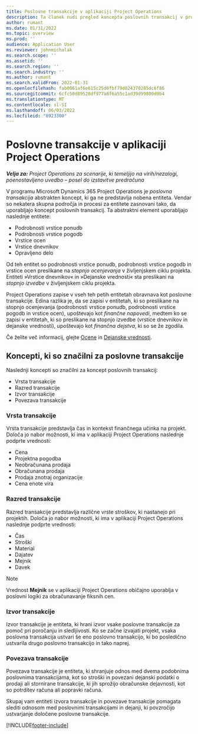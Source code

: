 ```yaml
---
title: Poslovne transakcije v aplikaciji Project Operations
description: Ta članek nudi pregled koncepta poslovnih transakcij v programu Microsoft Dynamics 365 Project Operations.
author: rumant
ms.date: 01/31/2022
ms.topic: overview
ms.prod: ''
audience: Application User
ms.reviewer: johnmichalak
ms.search.scope: ''
ms.assetid: ''
ms.search.region: ''
ms.search.industry: ''
ms.author: rumant
ms.search.validFrom: 2022-01-31
ms.openlocfilehash: fab0061af6e615c25d0fbf79d024370285dc6f86
ms.sourcegitcommit: 6cfc50d89528df977a8f6a55c1ad39d99800d9b4
ms.translationtype: MT
ms.contentlocale: sl-SI
ms.lasthandoff: 06/03/2022
ms.locfileid: "8923300"
---
```

# <a name="business-transactions-in-project-operations"></a>Poslovne transakcije v aplikaciji Project Operations

_**Velja za:** Project Operations za scenarije, ki temeljijo na virih/nezalogi, poenostavljeno uvedbo – posel do izstavitve predračuna_

V programu Microsoft Dynamics 365 Project Operations je *poslovna transakcija* abstrakten koncept, ki ga ne predstavlja nobena entiteta. Vendar so nekatera skupna področja in procesi za entitete zasnovani tako, da uporabljajo koncept poslovnih transakcij. Ta abstraktni element uporabljajo naslednje entitete:

- Podrobnosti vrstice ponudb
- Podrobnosti vrstice pogodb
- Vrstice ocen
- Vrstice dnevnikov
- Opravljeno delo

Od teh entitet so podrobnosti vrstice ponudb, podrobnosti vrstice pogodb in vrstice ocen preslikane na *stopnjo ocenjevanja* v življenjskem ciklu projekta. Entiteti »Vrstice dnevnikov« in »Dejanske vrednosti« sta preslikani na *stopnjo izvedbe* v življenjskem ciklu projekta.

Project Operations zapise v vseh teh petih entitetah obravnava kot poslovne transakcije. Edina razlika je, da se zapisi v entitetah, ki so preslikane na stopnjo ocenjevanja (podrobnosti vrstice ponudb, podrobnosti vrstice pogodb in vrstice ocen), upoštevajo kot *finančne napovedi*, medtem ko se zapisi v entitetah, ki so preslikane na stopnjo izvedbe (vrstice dnevnikov in dejanske vrednosti), upoštevajo kot *finančna dejstva*, ki so se že zgodila.

Če želite več informacij, glejte [Ocene](../project-management/estimating-projects-overview.md) in [Dejanske vrednosti](actuals-overview.md).

## <a name="concepts-that-are-unique-to-business-transactions"></a>Koncepti, ki so značilni za poslovne transakcije

Naslednji koncepti so značilni za koncept poslovnih transakcij:

- Vrsta transakcije
- Razred transakcije
- Izvor transakcije
- Povezava transakcije

### <a name="transaction-type"></a>Vrsta transakcije

Vrsta transakcije predstavlja čas in kontekst finančnega učinka na projekt. Določa jo nabor možnosti, ki ima v aplikaciji Project Operations naslednje podprte vrednosti:

- Cena
- Projektna pogodba
- Neobračunana prodaja
- Obračunana prodaja
- Prodaja znotraj organizacije
- Cena enote vira

### <a name="transaction-class"></a>Razred transakcije

Razred transakcije predstavlja različne vrste stroškov, ki nastanejo pri projektih. Določa jo nabor možnosti, ki ima v aplikaciji Project Operations naslednje podprte vrednosti:

- Čas
- Stroški
- Material
- Dajatev
- Mejnik
- Davek

> [!NOTE]
> Vrednost **Mejnik** se v aplikaciji Project Operations običajno uporablja v poslovni logiki za obračunavanje fiksnih cen.

### <a name="transaction-origin"></a>Izvor transakcije

Izvor transakcije je entiteta, ki hrani izvor vsake poslovne transakcije za pomoč pri poročanju in sledljivosti. Ko se začne izvajati projekt, vsaka poslovna transakcija ustvari še eno poslovno transakcijo, ki bo posledično ustvarila drugo poslovno transakcijo in tako naprej.

### <a name="transaction-connection"></a>Povezava transakcije

Povezava transakcije je entiteta, ki shranjuje odnos med dvema podobnima poslovnima transakcijama, kot so stroški in povezani dejanski podatki o prodaji ali stornirane transakcije, ki jih sprožijo obračunske dejavnosti, kot so potrditev računa ali popravki računa.

Skupaj vam entiteti izvora transakcije in povezave transakcije pomagata slediti odnosom med poslovnimi transakcijami in dejanji, ki povzročijo ustvarjanje določene poslovne transakcije.

[!INCLUDE[footer-include](../includes/footer-banner.md)]
